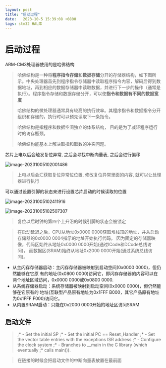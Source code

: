 ```yaml
---
layout: post
title: "启动过程" 
date:   2023-10-5 15:39:08 +0800
tags: stm32 HAL库
---
```


# 启动过程

ARM-CM3处理器使用的是哈佛结构

> 哈佛结构是一种将**程序指令存储**和**数据存储**分开的存储器结构，如下图所示。中央处理器首先到程序指令存储器中读取程序指令内容，解码后得到数据地址，再到相应的数据存储器中读取数据，并进行下一步的操作（通常是执行）。程序指令存储和数据存储分开，可以使**指令和数据有不同的数据宽度**
>
> 哈佛结构的微处理器通常具有较高的执行效率。其程序指令和数据指令分开组织和存储的，执行时可以预先读取下一条指令。
>
> 哈佛结构是指程序和数据空间独立的体系结构， 目的是为了减轻程序运行时的访存瓶颈。
>
> 哈佛结构能基本上解决取指和取数的冲突问题。

芯片上电以后会触发复位异常, 之后会寻找中断向量表, 之后会进行偏移

![image-20231005102001486](E:\a学习\笔记\img\image-20231005102001486.png)

> 上电以后会汇获取复位异常位位置, 修改复位异常里面的内容, 就可以让处理器进行执行

可以通过设置引脚的状态来进行设置芯片启动的时候读取的位置

![image-20231005102411916](E:\a学习\笔记\img\image-20231005102411916.png)

![image-20231005102507307](E:\a学习\笔记\img\image-20231005102507307.png)

> 复位以后时钟的第四个上升沿的时候引脚的状态会被锁定

>  在启动延迟之后，CPU从地址0x0000 0000获取堆栈顶的地址，并从启动 存储器的0x0000 0004指示的地址开始执行代码。  因为固定的存储器映像，代码区始终从地址0x0000 0000开始(通过ICode和DCode总线访问)， 而数据区(SRAM)始终从地址0x2000 0000开始(通过系统总线访问)。

+ 从主闪存存储器启动：主闪存存储器被映射到启动空间(0x0000 0000)，但仍然能够在它原 有的地址(0x0800 0000)访问它，即闪存存储器的内容可以在两个地址区域访问，0x0000  0000或0x0800 0000.
+ 从系统存储器启动：系统存储器被映射到启动空间(0x0000 0000)，但仍然能够在它原有的 地址(互联型产品原有地址为0x1FFF B000，其它产品原有地址为0x1FFF F000)访问它。
+ 从内置SRAM启动：只能在0x2000 0000开始的地址区访问SRAM

## 启动文件

> ;*                      - Set the initial SP
> ;*                      - Set the initial PC == Reset_Handler
> ;*                      - Set the vector table entries with the exceptions ISR address
> ;*                      - Configure the clock system
> ;*                      - Branches to __main in the C library (which eventually
> ;*                        calls main()).

> 在链接的时候会把启动文件的中断向量表放置在最前面







